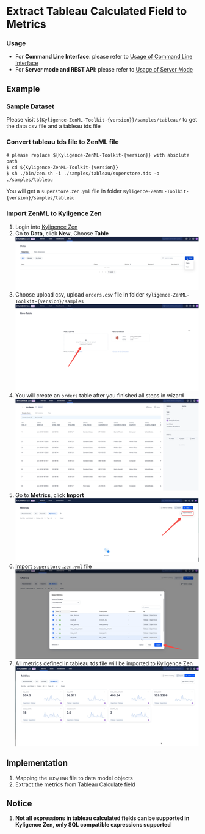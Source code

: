 # Extract Tableau Calculated Field to Metrics

### Usage

- For **Command Line Interface**: please refer to [Usage of Command Line Interface](cli.md)
- For **Server mode and REST API**: please refer to [Usage of Server Mode](server.md)

## Example

### Sample Dataset

Please visit `${Kyligence-ZenML-Toolkit-{version}}/samples/tableau/` to get the data csv file and a tableau tds file

### Convert tableau tds file to ZenML file

```
# please replace ${Kyligence-ZenML-Toolkit-{version}} with absolute path
$ cd ${Kyligence-ZenML-Toolkit-{version}}
$ sh ./bin/zen.sh -i ./samples/tableau/superstore.tds -o ./samples/tableau
```

You will get a `superstore.zen.yml` file in folder `Kyligence-ZenML-Toolkit-{version}/samples/tableau`

### Import ZenML to Kyligence Zen

1. Login into [Kyligence Zen](https://kyligence.io/zen)
2. Go to **Data**, click **New**, Choose **Table**
   ![New Table](images/tableau/import_table.png)
3. Choose upload csv, upload `orders.csv` file in folder `Kyligence-ZenML-Toolkit-{version}/samples`
   ![Upload Table](images/tableau/import_table2.png)
4. You will create an `orders` table after you finished all steps in wizard
   ![Table](images/tableau/import_table3.png)
5. Go to **Metrics**, click **Import**
   ![New Metrics](images/tableau/import_zen.png)
6. Import `superstore.zen.yml` file
   ![Import Zen Yaml](images/tableau/import_zen2.png)
7. All metrics defined in tableau tds file will be imported to Kyligence Zen
   ![Metrics in Zen](images/tableau/metrics_in_zen.png)

## Implementation

1. Mapping the `TDS/TWB` file to data model objects 
2. Extract the metrics from Tableau Calculate field  

## Notice
1. **Not all expressions in tableau calculated fields can be supported in Kyligence Zen, only SQL compatible expressions supported**